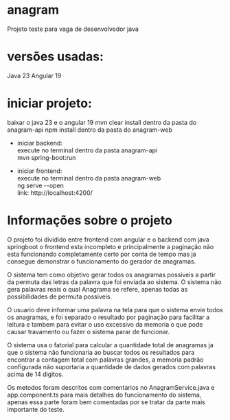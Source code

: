 # anagram
Projeto teste para vaga de desenvolvedor java

# versões usadas:
Java 23
Angular 19

# iniciar projeto:
baixar o java 23 e o angular 19
mvn clear install dentro da pasta do anagram-api
npm install dentro da pasta do anagram-web

- iniciar backend: <br/>
execute no terminal dentro da pasta anagram-api <br/>
mvn spring-boot:run <br/>

- iniciar frontend: <br/>
execute no terminal dentro da pasta anagram-web<br/>
ng serve --open <br/>
link: http://localhost:4200/ <br/>

# Informações sobre o projeto
O projeto foi dividido entre frontend com angular e o backend com java springboot
o frontend esta incompleto e principalmente a paginação não esta funcionando completamente certo por conta de tempo mas ja consegue demonstrar o funcionamento do gerador de anagramas.

O sistema tem como objetivo gerar todos os anagramas possiveis a partir da permuta das letras da palavra que foi enviada ao sistema.
O sistema não gera palavras reais o qual Anagrama se refere, apenas todas as possibilidades de permuta possiveis.

O usuario deve informar uma palavra na tela para que o sistema envie todos os anagramas, e foi separado o resultado por paginação para facilitar a leitura
e tambem para evitar o uso excessivo da memoria o que pode causar travamento ou fazer o sistema parar de funcionar.

O sistema usa o fatorial para calcular a quantidade total de anagramas ja que o sistema não funcionaria ao buscar todos os resultados para encontrar a contagem total com palavras grandes, a memoria padrão configurada não suportaria a quantidade de dados gerados com palavras acima de 14 digitos.

Os metodos foram descritos com comentarios no AnagramService.java e app.component.ts para mais detalhes do funcionamento do sistema, apenas essa parte foram bem comentadas por se tratar da parte mais importante do teste.